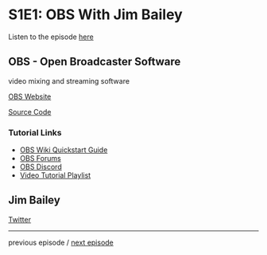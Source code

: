 # S1E1: OBS With Jim Bailey

Listen to the episode [here](https://fosspod.content.town/episodes/obs-with-jim-bailey)

## OBS - Open Broadcaster Software
video mixing and streaming software

[OBS Website](https://obsproject.com/)

[Source Code](https://github.com/obsproject/obs-studio)

### Tutorial Links

- [OBS Wiki Quickstart Guide](https://obsproject.com/wiki/OBS-Studio-Quickstart)
- [OBS Forums](https://obsproject.com/forum/)
- [OBS Discord](https://obsproject.com/discord)
- [Video Tutorial Playlist](https://youtube.com/playlist?list=PLzo7l8HTJNK-IKzM_zDicTd2u20Ab2pAl)

## Jim Bailey

[Twitter](https://twitter.com/WizardOfOBS)

---

previous episode / [next episode](S1E2-NAS.md)
